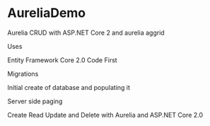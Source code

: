 # AureliaDemo
Aurelia CRUD with ASP.NET Core 2 and aurelia aggrid 

Uses

Entity Framework Core 2.0 Code First

Migrations

Initial create of database and populating it

Server side paging

Create Read Update and Delete with Aurelia and ASP.NET Core 2.0
